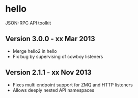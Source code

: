 hello
======

JSON-RPC API toolkit

Version 3.0.0 - xx Mar 2013
---------------------------

* Merge hello2 in hello
* Fix bug by supervising of cowboy listeners

Version 2.1.1 - xx Nov 2013
---------------------------

* Fixes multi endpoint support for ZMQ and HTTP listeners
* Allows deeply nested API namespaces
